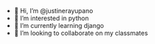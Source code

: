 - 👋 Hi, I’m @justinerayupano
- 👀 I’m interested in python
- 🌱 I’m currently learning django
- 💞️ I’m looking to collaborate on my classmates

<!---
justinerayupano/justinerayupano is a ✨ special ✨ repository because its `README.md` (this file) appears on your GitHub profile.
You can click the Preview link to take a look at your changes.
--->

